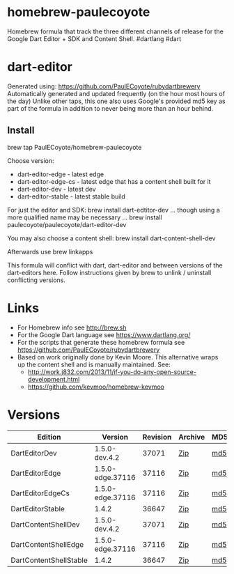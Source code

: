 homebrew-paulecoyote
====================

Homebrew formula that track the three different channels of release for the Google Dart Editor + SDK and Content Shell.  #dartlang #dart

dart-editor
===========

Generated using: https://github.com/PaulECoyote/rubydartbrewery
Automatically generated and updated frequently (on the hour most hours of the day)
Unlike other taps, this one also uses Google's provided md5 key as part of the formula in addition to never being more than an hour behind.

Install
-------
brew tap PaulECoyote/homebrew-paulecoyote

Choose version:
* dart-editor-edge - latest edge
* dart-editor-edge-cs - latest edge that has a content shell built for it
* dart-editor-dev - latest dev
* dart-editor-stable - latest stable build

For just the editor and SDK:
brew install dart-edtitor-dev
... though using a more qualified name may be necessary ...
brew install paulecoyote/paulecoyote/dart-editor-dev

You may also choose a content shell:
brew install dart-content-shell-dev

Afterwards use 
brew linkapps

This formula will conflict with dart, dart-editor and between versions of the dart-editors here.  Follow instructions given by brew to unlink / uninstall conflicting versions.

Links
=====
* For Homebrew info see http://brew.sh
* For the Google Dart language see https://www.dartlang.org/
* For the scripts that generate these homebrew formula see https://github.com/PaulECoyote/rubydartbrewery
* Based on work originally done by Kevin Moore. This alternative wraps up the content shell and is manually maintained.  See: 
    * http://work.j832.com/2013/11/if-you-do-any-open-source-development.html
    * https://github.com/kevmoo/homebrew-kevmoo

Versions
========
| Edition | Version | Revision | Archive | MD5 | Notes |
| ------- | ------- | -------- | ------- | --- | ----- |
| DartEditorDev | 1.5.0-dev.4.2 | 37071 | [Zip](http://storage.googleapis.com/dart-archive/channels/dev/release/37071/editor/darteditor-macos-x64.zip) | [md5](http://storage.googleapis.com/dart-archive/channels/dev/release/37071/editor/darteditor-macos-x64.zip.md5sum) | [Changes](http://storage.googleapis.com/dart-archive/channels/dev/release/latest/changelog.html) |
| DartEditorEdge | 1.5.0-edge.37116 | 37116 | [Zip](http://storage.googleapis.com/dart-archive/channels/be/raw/37116/editor/darteditor-macos-x64.zip) | [md5](http://storage.googleapis.com/dart-archive/channels/be/raw/37116/editor/darteditor-macos-x64.zip.md5sum) | - |
| DartEditorEdgeCs | 1.5.0-edge.37116 | 37116 | [Zip](http://storage.googleapis.com/dart-archive/channels/be/raw/37116/editor/darteditor-macos-x64.zip) | [md5](http://storage.googleapis.com/dart-archive/channels/be/raw/37116/editor/darteditor-macos-x64.zip.md5sum) | - |
| DartEditorStable | 1.4.2 | 36647 | [Zip](http://storage.googleapis.com/dart-archive/channels/stable/release/36647/editor/darteditor-macos-x64.zip) | [md5](http://storage.googleapis.com/dart-archive/channels/stable/release/36647/editor/darteditor-macos-x64.zip.md5sum) | [Changes](http://storage.googleapis.com/dart-archive/channels/stable/release/latest/changelog.html) |
| DartContentShellDev | 1.5.0-dev.4.2 | 37071 | [Zip](http://storage.googleapis.com/dart-archive/channels/dev/release/37071/dartium/content_shell-macos-ia32-release.zip) | [md5](http://storage.googleapis.com/dart-archive/channels/dev/release/37071/dartium/content_shell-macos-ia32-release.zip.md5sum) | - |
| DartContentShellEdge | 1.5.0-edge.37116 | 37116 | [Zip](http://storage.googleapis.com/dart-archive/channels/be/raw/37116/dartium/content_shell-macos-ia32-release.zip) | [md5](http://storage.googleapis.com/dart-archive/channels/be/raw/37116/dartium/content_shell-macos-ia32-release.zip.md5sum) | - |
| DartContentShellStable | 1.4.2 | 36647 | [Zip](http://storage.googleapis.com/dart-archive/channels/stable/release/36647/dartium/content_shell-macos-ia32-release.zip) | [md5](http://storage.googleapis.com/dart-archive/channels/stable/release/36647/dartium/content_shell-macos-ia32-release.zip.md5sum) | - |
